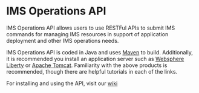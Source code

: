 # IMS Operations API

IMS Operations API allows users to use RESTFul APIs to submit IMS commands for managing IMS resources in support of application deployment and other IMS operations needs.

IMS Operations API is coded in Java and uses [Maven](https://maven.apache.org/) to build. Additionally, it is recommended you install an application server such as [Websphere Liberty](https://developer.ibm.com/wasdev/) or [Apache Tomcat](https://tomcat.apache.org/). Familiarity with the above products is recommended, though there are helpful tutorials in each of the links. 

For installing and using the API, visit our [wiki](https://github.ibm.com/ims/ims-operations-api/wiki)

